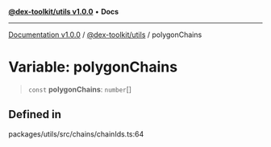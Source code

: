 [**@dex-toolkit/utils v1.0.0**](../README.md) • **Docs**

***

[Documentation v1.0.0](../../../packages.md) / [@dex-toolkit/utils](../README.md) / polygonChains

# Variable: polygonChains

> `const` **polygonChains**: `number`[]

## Defined in

packages/utils/src/chains/chainIds.ts:64
